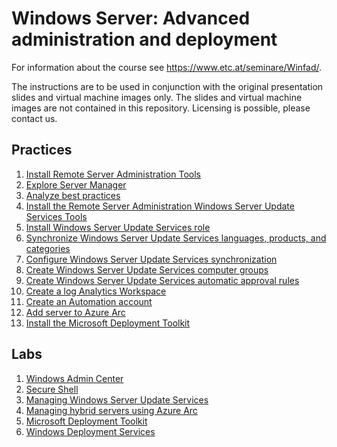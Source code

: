 # Windows Server: Advanced administration and deployment

For information about the course see <https://www.etc.at/seminare/Winfad/>.

The instructions are to be used in conjunction with the original presentation slides and virtual machine images only. The slides and virtual machine images are not contained in this repository. Licensing is possible, please contact us.

## Practices

1. [Install Remote Server Administration Tools](Practices/Install-Remote-Server-Administration-Tools.md)
1. [Explore Server Manager](Practices/Explore-Server-Manager.md)
1. [Analyze best practices](Practices/Analyze-best-practices.md)
1. [Install the Remote Server Administration Windows Server Update Services Tools](Practices/Install-the-Remote-Server-Administration-Windows-Update-Services-Tools.md)
1. [Install Windows Server Update Services role](Practices/Install-Windows-Server-Update-Services-role.md)
1. [Synchronize Windows Server Update Services languages, products, and categories](Practices/Synchronize-Windows-Server-Update-Services-languages-products-and-categories.md)
1. [Configure Windows Server Update Services synchronization](Practices/Configure-Windows-Server-Update-Services-synchronization.md)
1. [Create Windows Server Update Services computer groups](Practices/Create-Windows-Server-Update-Services-computer-groups.md)
1. [Create Windows Server Update Services automatic approval rules](Practices/Create-Windows-Server-Update-Services-automatic-approval-rules.md)
1. [Create a log Analytics Workspace](Practices/Create-a-Log-Analytics-Workspace.md)
1. [Create an Automation account](Practices/Create-an-Automation-account.md)
1. [Add server to Azure Arc](Practices/Add-server-to-Azure-Arc.md)
1. [Install the Microsoft Deployment Toolkit](Practices/Install-the-Microsoft-Deployment-Toolkit.md)

## Labs

1. [Windows Admin Center](Labs/Windows-Admin-Center.md)
1. [Secure Shell](Labs/Secure-Shell.md)
1. [Managing Windows Server Update Services](Labs/Managing-Windows-Server-Update-Services.md)
1. [Managing hybrid servers using Azure Arc](Labs/Managing-hybrid-servers-using-Azure-Arc.md)
1. [Microsoft Deployment Toolkit](Labs/Microsoft-Deployment-Toolkit.md)
1. [Windows Deployment Services](Labs/Windows-Deployment-Services.md)